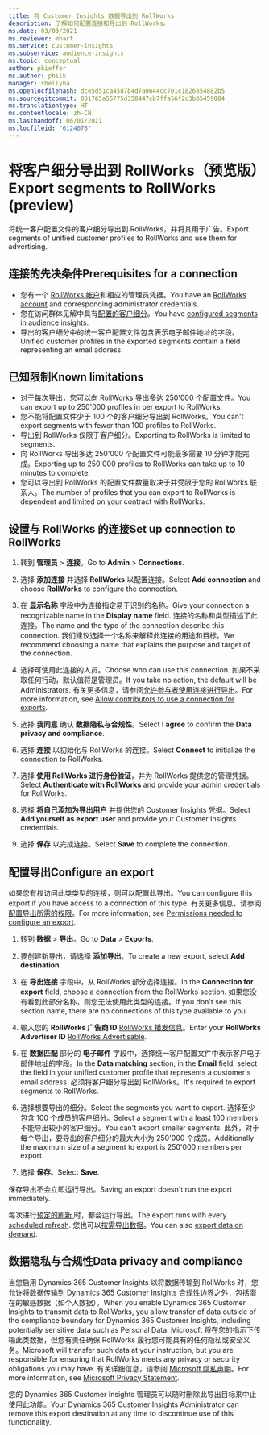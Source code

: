 ```yaml
---
title: 将 Customer Insights 数据导出到 RollWorks
description: 了解如何配置连接和导出到 RollWorks。
ms.date: 03/03/2021
ms.reviewer: mhart
ms.service: customer-insights
ms.subservice: audience-insights
ms.topic: conceptual
author: pkieffer
ms.author: philk
manager: shellyha
ms.openlocfilehash: dce5d51ca4587b4d7a0644cc701c1826854882b5
ms.sourcegitcommit: 831765a55775d358447cb7ffa56f2c3b85459084
ms.translationtype: HT
ms.contentlocale: zh-CN
ms.lasthandoff: 06/01/2021
ms.locfileid: "6124078"
---
```

# <a name="export-segments-to-rollworks-preview"></a><span data-ttu-id="ce3ae-103">将客户细分导出到 RollWorks（预览版）</span><span class="sxs-lookup"><span data-stu-id="ce3ae-103">Export segments to RollWorks (preview)</span></span>

<span data-ttu-id="ce3ae-104">将统一客户配置文件的客户细分导出到 RollWorks，并将其用于广告。</span><span class="sxs-lookup"><span data-stu-id="ce3ae-104">Export segments of unified customer profiles to RollWorks and use them for advertising.</span></span> 

## <a name="prerequisites-for-a-connection"></a><span data-ttu-id="ce3ae-105">连接的先决条件</span><span class="sxs-lookup"><span data-stu-id="ce3ae-105">Prerequisites for a connection</span></span>

-   <span data-ttu-id="ce3ae-106">您有一个 [RollWorks 帐户](https://www.rollworks.com/)和相应的管理员凭据。</span><span class="sxs-lookup"><span data-stu-id="ce3ae-106">You have an [RollWorks account](https://www.rollworks.com/) and corresponding administrator credentials.</span></span>
-   <span data-ttu-id="ce3ae-107">您在访问群体见解中具有[配置的客户细分](segments.md)。</span><span class="sxs-lookup"><span data-stu-id="ce3ae-107">You have [configured segments](segments.md) in audience insights.</span></span>
-   <span data-ttu-id="ce3ae-108">导出的客户细分中的统一客户配置文件包含表示电子邮件地址的字段。</span><span class="sxs-lookup"><span data-stu-id="ce3ae-108">Unified customer profiles in the exported segments contain a field representing an email address.</span></span>

## <a name="known-limitations"></a><span data-ttu-id="ce3ae-109">已知限制</span><span class="sxs-lookup"><span data-stu-id="ce3ae-109">Known limitations</span></span>

- <span data-ttu-id="ce3ae-110">对于每次导出，您可以向 RollWorks 导出多达 250'000 个配置文件。</span><span class="sxs-lookup"><span data-stu-id="ce3ae-110">You can export up to 250'000 profiles in per export to RollWorks.</span></span>
- <span data-ttu-id="ce3ae-111">您不能将配置文件少于 100 个的客户细分导出到 RollWorks。</span><span class="sxs-lookup"><span data-stu-id="ce3ae-111">You can't export segments with fewer than 100 profiles to RollWorks.</span></span> 
- <span data-ttu-id="ce3ae-112">导出到 RollWorks 仅限于客户细分。</span><span class="sxs-lookup"><span data-stu-id="ce3ae-112">Exporting to RollWorks is limited to segments.</span></span>
- <span data-ttu-id="ce3ae-113">向 RollWorks 导出多达 250'000 个配置文件可能最多需要 10 分钟才能完成。</span><span class="sxs-lookup"><span data-stu-id="ce3ae-113">Exporting up to 250'000 profiles to RollWorks can take up to 10 minutes to complete.</span></span> 
- <span data-ttu-id="ce3ae-114">您可以导出到 RollWorks 的配置文件数量取决于并受限于您的 RollWorks 联系人。</span><span class="sxs-lookup"><span data-stu-id="ce3ae-114">The number of profiles that you can export to RollWorks is dependent and limited on your contract with RollWorks.</span></span>

## <a name="set-up-connection-to-rollworks"></a><span data-ttu-id="ce3ae-115">设置与 RollWorks 的连接</span><span class="sxs-lookup"><span data-stu-id="ce3ae-115">Set up connection to RollWorks</span></span>

1. <span data-ttu-id="ce3ae-116">转到 **管理员** > **连接**。</span><span class="sxs-lookup"><span data-stu-id="ce3ae-116">Go to **Admin** > **Connections**.</span></span>

1. <span data-ttu-id="ce3ae-117">选择 **添加连接** 并选择 **RollWorks** 以配置连接。</span><span class="sxs-lookup"><span data-stu-id="ce3ae-117">Select **Add connection** and choose **RollWorks** to configure the connection.</span></span>

1. <span data-ttu-id="ce3ae-118">在 **显示名称** 字段中为连接指定易于识别的名称。</span><span class="sxs-lookup"><span data-stu-id="ce3ae-118">Give your connection a recognizable name in the **Display name** field.</span></span> <span data-ttu-id="ce3ae-119">连接的名称和类型描述了此连接。</span><span class="sxs-lookup"><span data-stu-id="ce3ae-119">The name and the type of the connection describe this connection.</span></span> <span data-ttu-id="ce3ae-120">我们建议选择一个名称来解释此连接的用途和目标。</span><span class="sxs-lookup"><span data-stu-id="ce3ae-120">We recommend choosing a name that explains the purpose and target of the connection.</span></span>

1. <span data-ttu-id="ce3ae-121">选择可使用此连接的人员。</span><span class="sxs-lookup"><span data-stu-id="ce3ae-121">Choose who can use this connection.</span></span> <span data-ttu-id="ce3ae-122">如果不采取任何行动，默认值将是管理员。</span><span class="sxs-lookup"><span data-stu-id="ce3ae-122">If you take no action, the default will be Administrators.</span></span> <span data-ttu-id="ce3ae-123">有关更多信息，请参阅[允许参与者使用连接进行导出](connections.md#allow-contributors-to-use-a-connection-for-exports)。</span><span class="sxs-lookup"><span data-stu-id="ce3ae-123">For more information, see [Allow contributors to use a connection for exports](connections.md#allow-contributors-to-use-a-connection-for-exports).</span></span>

1. <span data-ttu-id="ce3ae-124">选择 **我同意** 确认 **数据隐私与合规性**。</span><span class="sxs-lookup"><span data-stu-id="ce3ae-124">Select **I agree** to confirm the **Data privacy and compliance**.</span></span>

1. <span data-ttu-id="ce3ae-125">选择 **连接** 以初始化与 RollWorks 的连接。</span><span class="sxs-lookup"><span data-stu-id="ce3ae-125">Select **Connect** to initialize the connection to RollWorks.</span></span>

1. <span data-ttu-id="ce3ae-126">选择 **使用 RollWorks 进行身份验证**，并为 RollWorks 提供您的管理凭据。</span><span class="sxs-lookup"><span data-stu-id="ce3ae-126">Select **Authenticate with RollWorks** and provide your admin credentials for RollWorks.</span></span>

1. <span data-ttu-id="ce3ae-127">选择 **将自己添加为导出用户** 并提供您的 Customer Insights 凭据。</span><span class="sxs-lookup"><span data-stu-id="ce3ae-127">Select **Add yourself as export user** and provide your Customer Insights credentials.</span></span>

1. <span data-ttu-id="ce3ae-128">选择 **保存** 以完成连接。</span><span class="sxs-lookup"><span data-stu-id="ce3ae-128">Select **Save** to complete the connection.</span></span>

## <a name="configure-an-export"></a><span data-ttu-id="ce3ae-129">配置导出</span><span class="sxs-lookup"><span data-stu-id="ce3ae-129">Configure an export</span></span>

<span data-ttu-id="ce3ae-130">如果您有权访问此类类型的连接，则可以配置此导出。</span><span class="sxs-lookup"><span data-stu-id="ce3ae-130">You can configure this export if you have access to a connection of this type.</span></span> <span data-ttu-id="ce3ae-131">有关更多信息，请参阅[配置导出所需的权限](export-destinations.md#set-up-a-new-export)。</span><span class="sxs-lookup"><span data-stu-id="ce3ae-131">For more information, see [Permissions needed to configure an export](export-destinations.md#set-up-a-new-export).</span></span>

1. <span data-ttu-id="ce3ae-132">转到 **数据** > **导出**。</span><span class="sxs-lookup"><span data-stu-id="ce3ae-132">Go to **Data** > **Exports**.</span></span>

1. <span data-ttu-id="ce3ae-133">要创建新导出，请选择 **添加导出**。</span><span class="sxs-lookup"><span data-stu-id="ce3ae-133">To create a new export, select **Add destination**.</span></span>

1. <span data-ttu-id="ce3ae-134">在 **导出连接** 字段中，从 RollWorks 部分选择连接。</span><span class="sxs-lookup"><span data-stu-id="ce3ae-134">In the **Connection for export** field, choose a connection from the RollWorks section.</span></span> <span data-ttu-id="ce3ae-135">如果您没有看到此部分名称，则您无法使用此类型的连接。</span><span class="sxs-lookup"><span data-stu-id="ce3ae-135">If you don't see this section name, there are no connections of this type available to you.</span></span>

1. <span data-ttu-id="ce3ae-136">输入您的 **RollWorks 广告商 ID** [RollWorks 播发信息](https://help.adroll.com/hc/articles/212011838-Advertiser-Profiles)。</span><span class="sxs-lookup"><span data-stu-id="ce3ae-136">Enter your **RollWorks Advertiser ID** [RollWorks Advertisable](https://help.adroll.com/hc/articles/212011838-Advertiser-Profiles).</span></span>

3. <span data-ttu-id="ce3ae-137">在 **数据匹配** 部分的 **电子邮件** 字段中，选择统一客户配置文件中表示客户电子邮件地址的字段。</span><span class="sxs-lookup"><span data-stu-id="ce3ae-137">In the **Data matching** section, in the **Email** field, select the field in your unified customer profile that represents a customer's email address.</span></span> <span data-ttu-id="ce3ae-138">必须将客户细分导出到 RollWorks。</span><span class="sxs-lookup"><span data-stu-id="ce3ae-138">It's required to export segments to RollWorks.</span></span>

1. <span data-ttu-id="ce3ae-139">选择想要导出的细分。</span><span class="sxs-lookup"><span data-stu-id="ce3ae-139">Select the segments you want to export.</span></span> <span data-ttu-id="ce3ae-140">选择至少包含 100 个成员的客户细分。</span><span class="sxs-lookup"><span data-stu-id="ce3ae-140">Select a segment with a least 100 members.</span></span> <span data-ttu-id="ce3ae-141">不能导出较小的客户细分。</span><span class="sxs-lookup"><span data-stu-id="ce3ae-141">You can't export smaller segments.</span></span> <span data-ttu-id="ce3ae-142">此外，对于每个导出，要导出的客户细分的最大大小为 250'000 个成员。</span><span class="sxs-lookup"><span data-stu-id="ce3ae-142">Additionally the maximum size of a segment to export is 250'000 members per export.</span></span> 

1. <span data-ttu-id="ce3ae-143">选择 **保存**。</span><span class="sxs-lookup"><span data-stu-id="ce3ae-143">Select **Save**.</span></span>

<span data-ttu-id="ce3ae-144">保存导出不会立即运行导出。</span><span class="sxs-lookup"><span data-stu-id="ce3ae-144">Saving an export doesn't run the export immediately.</span></span>

<span data-ttu-id="ce3ae-145">每次进行[预定的刷新 ](system.md#schedule-tab)时，都会运行导出。</span><span class="sxs-lookup"><span data-stu-id="ce3ae-145">The export runs with every [scheduled refresh](system.md#schedule-tab).</span></span> <span data-ttu-id="ce3ae-146">您也可以[按需导出数据](export-destinations.md#run-exports-on-demand)。</span><span class="sxs-lookup"><span data-stu-id="ce3ae-146">You can also [export data on demand](export-destinations.md#run-exports-on-demand).</span></span> 


## <a name="data-privacy-and-compliance"></a><span data-ttu-id="ce3ae-147">数据隐私与合规性</span><span class="sxs-lookup"><span data-stu-id="ce3ae-147">Data privacy and compliance</span></span>

<span data-ttu-id="ce3ae-148">当您启用 Dynamics 365 Customer Insights 以将数据传输到 RollWorks 时，您允许将数据传输到 Dynamics 365 Customer Insights 合规性边界之外，包括潜在的敏感数据（如个人数据）。</span><span class="sxs-lookup"><span data-stu-id="ce3ae-148">When you enable Dynamics 365 Customer Insights to transmit data to RollWorks, you allow transfer of data outside of the compliance boundary for Dynamics 365 Customer Insights, including potentially sensitive data such as Personal Data.</span></span> <span data-ttu-id="ce3ae-149">Microsoft 将在您的指示下传输此类数据，但您有责任确保 RollWorks 履行您可能具有的任何隐私或安全义务。</span><span class="sxs-lookup"><span data-stu-id="ce3ae-149">Microsoft will transfer such data at your instruction, but you are responsible for ensuring that RollWorks meets any privacy or security obligations you may have.</span></span> <span data-ttu-id="ce3ae-150">有关详细信息，请参阅 [Microsoft 隐私声明](https://go.microsoft.com/fwlink/?linkid=396732)。</span><span class="sxs-lookup"><span data-stu-id="ce3ae-150">For more information, see [Microsoft Privacy Statement](https://go.microsoft.com/fwlink/?linkid=396732).</span></span>

<span data-ttu-id="ce3ae-151">您的 Dynamics 365 Customer Insights 管理员可以随时删除此导出目标来中止使用此功能。</span><span class="sxs-lookup"><span data-stu-id="ce3ae-151">Your Dynamics 365 Customer Insights Administrator can remove this export destination at any time to discontinue use of this functionality.</span></span>
